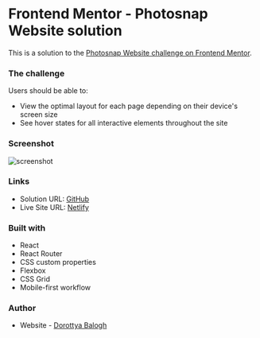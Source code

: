 # Frontend Mentor - Photosnap Website solution

This is a solution to the [Photosnap Website challenge on Frontend Mentor](https://www.frontendmentor.io/challenges/photosnap-multipage-website-nMDSrNmNW).

### The challenge

Users should be able to:

- View the optimal layout for each page depending on their device's screen size
- See hover states for all interactive elements throughout the site

### Screenshot

![screenshot](./screenshot-01.png)

### Links

- Solution URL: [GitHub](https://github.com/DorottyaB/photosnap)
- Live Site URL: [Netlify](https://curious-sfogliatella-cf3d3f.netlify.app/)

### Built with

- React
- React Router
- CSS custom properties
- Flexbox
- CSS Grid
- Mobile-first workflow

### Author

- Website - [Dorottya Balogh](https://github.com/DorottyaB)
